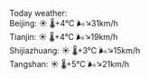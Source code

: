 Today weather:  
Beijing: ☀️ 🌡️+4°C 🌬️↘31km/h  
Tianjin: ☀️ 🌡️+4°C 🌬️↘19km/h  
Shijiazhuang: ☀️ 🌡️+3°C 🌬️↘15km/h  
Tangshan: ☀️ 🌡️+5°C 🌬️↘21km/h  
